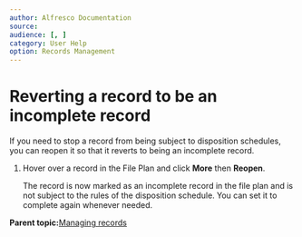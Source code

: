 ```yaml
---
author: Alfresco Documentation
source: 
audience: [, ]
category: User Help
option: Records Management
---
```


# Reverting a record to be an incomplete record

If you need to stop a record from being subject to disposition schedules, you can reopen it so that it reverts to being an incomplete record.

1.  Hover over a record in the File Plan and click **More** then **Reopen**.

    The record is now marked as an incomplete record in the file plan and is not subject to the rules of the disposition schedule. You can set it to complete again whenever needed.


**Parent topic:**[Managing records](../tasks/rm-records-manage.md)

